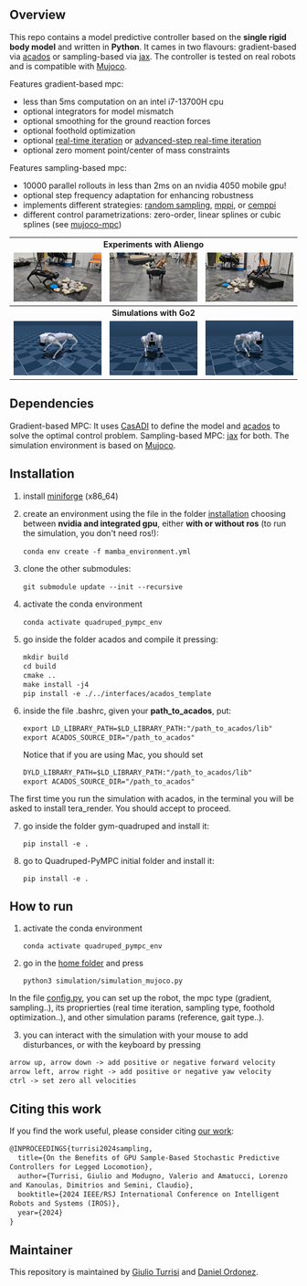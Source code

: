 ## Overview
This repo contains a model predictive controller based on the **single rigid body model** and written in **Python**. It cames in two flavours: gradient-based via [acados](https://docs.acados.org/about_acados/index.html#:~:text=acados%20is%20a%20software%20package,Moritz%20Diehl) or sampling-based via [jax](https://github.com/google/jax). The controller is tested on real robots and is compatible with [Mujoco](https://mujoco.org/).  


Features gradient-based mpc:
- less than 5ms computation on an intel i7-13700H cpu 
- optional integrators for model mismatch
- optional smoothing for the ground reaction forces 
- optional foothold optimization
- optional [real-time iteration](http://cse.lab.imtlucca.it/~bemporad/publications/papers/ijc_rtiltv.pdf) or [advanced-step real-time iteration](https://arxiv.org/pdf/2403.07101.pdf)
- optional zero moment point/center of mass constraints


Features sampling-based mpc:
- 10000 parallel rollouts in less than 2ms on an nvidia 4050 mobile gpu!
- optional step frequency adaptation for enhancing robustness
- implements different strategies: [random sampling](https://arxiv.org/pdf/2212.00541.pdf), [mppi](https://sites.gatech.edu/acds/mppi/), or [cemppi](https://arxiv.org/pdf/2203.16633.pdf) 
- different control parametrizations: zero-order, linear splines or cubic splines (see [mujoco-mpc](https://arxiv.org/pdf/2212.00541.pdf))


<table >
    <tr>
        <th colspan="3" align="center">Experiments with Aliengo</th>
    </tr>
    <tr>
        <td align="left"><img src="./gifs/trot.gif"/></td>
        <td align="center"><img src="./gifs/pace.gif"/></td>
        <td align="right"><img src="./gifs/crawl.gif"/></td>
    </tr>
    <tr>
        <th colspan="3" align="center">Simulations with Go2</th>
    </tr>
    <tr>
        <td align="left"><img src="./gifs/trot_mujoco.gif"/></td>
        <td align="center"><img src="./gifs/pace_mujoco.gif"/></td>
        <td align="right"><img src="./gifs/crawl_mujoco.gif"/></td>
    </tr>
</table>


## Dependencies
Gradient-based MPC: It uses [CasADI](https://web.casadi.org/) to define the model and [acados](https://docs.acados.org/about_acados/index.html#:~:text=acados%20is%20a%20software%20package,Moritz%20Diehl) to solve the optimal control problem. Sampling-based MPC: [jax](https://github.com/google/jax) for both. The simulation environment is based on [Mujoco](https://mujoco.org/).

## Installation

1. install [miniforge](https://github.com/conda-forge/miniforge/releases) (x86_64)

2. create an environment using the file in the folder [installation](https://github.com/iit-DLSLab/Quadruped-PyMPC/tree/main/installation) choosing between **nvidia and integrated gpu**, either **with or without ros** (to run the simulation, you don't need ros!):

    `conda env create -f mamba_environment.yml`


3. clone the other submodules:

    `git submodule update --init --recursive`
    
4. activate the conda environment

    `conda activate quadruped_pympc_env`

5. go inside the folder acados and compile it pressing:
    
    ```
    mkdir build
    cd build
    cmake ..
    make install -j4
    pip install -e ./../interfaces/acados_template
    ```

6. inside the file .bashrc, given your **path_to_acados**, put:
    
    ```
    export LD_LIBRARY_PATH=$LD_LIBRARY_PATH:"/path_to_acados/lib"
    export ACADOS_SOURCE_DIR="/path_to_acados"
    ```

    Notice that if you are using Mac, you should set
    
    ```
    DYLD_LIBRARY_PATH=$LD_LIBRARY_PATH:"/path_to_acados/lib"
    export ACADOS_SOURCE_DIR="/path_to_acados"
    ```

The first time you run the simulation with acados, in the terminal you will be asked to install tera_render. You should accept to proceed.

7. go inside the folder gym-quadruped and install it:
    
    ```
    pip install -e .
    ```
8. go to Quadruped-PyMPC initial folder and install it:

    ```
    pip install -e .
    ```

## How to run

1. activate the conda environment
   
   ```
   conda activate quadruped_pympc_env
   ```

2. go in the [home folder](https://github.com/iit-DLSLab/Quadruped-PyMPC) and press
   
   ```
   python3 simulation/simulation_mujoco.py
   ```

In the file [config.py](https://github.com/iit-DLSLab/Quadruped-PyMPC/blob/main/quadruped_pympc/config.py), you can set up the robot, the mpc type (gradient, sampling..), its proprierties (real time iteration, sampling type, foothold optimization..), and other simulation params (reference, gait type..). 

3. you can interact with the simulation with your mouse to add disturbances, or with the keyboard by pressing
```
arrow up, arrow down -> add positive or negative forward velocity
arrow left, arrow right -> add positive or negative yaw velocity
ctrl -> set zero all velocities
```


## Citing this work

If you find the work useful, please consider citing [our work](https://arxiv.org/abs/2403.11383):

```
@INPROCEEDINGS{turrisi2024sampling,
  title={On the Benefits of GPU Sample-Based Stochastic Predictive Controllers for Legged Locomotion},
  author={Turrisi, Giulio and Modugno, Valerio and Amatucci, Lorenzo and Kanoulas, Dimitrios and Semini, Claudio},
  booktitle={2024 IEEE/RSJ International Conference on Intelligent Robots and Systems (IROS)},
  year={2024}
}
```

## Maintainer

This repository is maintained by [Giulio Turrisi](https://github.com/giulioturrisi) and [Daniel Ordonez](https://github.com/Danfoa).
